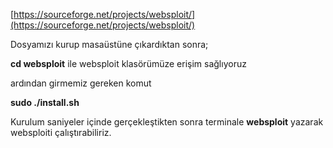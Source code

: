 [https://sourceforge.net/projects/websploit/](https://sourceforge.net/projects/websploit/)

Dosyamızı kurup masaüstüne çıkardıktan sonra;

**cd websploit** ile websploit klasörümüze erişim sağlıyoruz

ardından girmemiz gereken komut

**sudo ./install.sh**

Kurulum saniyeler içinde gerçekleştikten sonra terminale **websploit** yazarak websploiti çalıştırabiliriz.